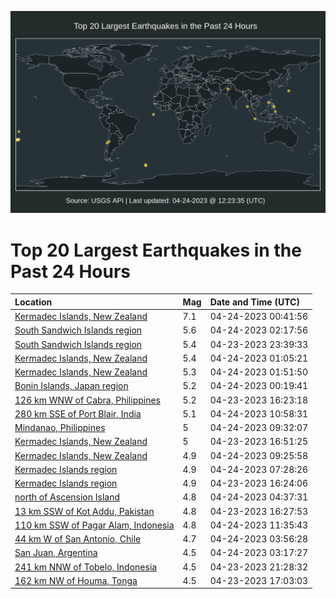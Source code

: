 ![Map](./map.png)

# Top 20 Largest Earthquakes in the Past 24 Hours

| Location | Mag | Date and Time (UTC) |
|:---|:---|:---|
| [Kermadec Islands, New Zealand](https://earthquake.usgs.gov/earthquakes/eventpage/us6000k6mg) | 7.1 | 04-24-2023 00:41:56 |
| [South Sandwich Islands region](https://earthquake.usgs.gov/earthquakes/eventpage/us6000k6ns) | 5.6 | 04-24-2023 02:17:56 |
| [South Sandwich Islands region](https://earthquake.usgs.gov/earthquakes/eventpage/us6000k6m6) | 5.4 | 04-23-2023 23:39:33 |
| [Kermadec Islands, New Zealand](https://earthquake.usgs.gov/earthquakes/eventpage/us6000k6mz) | 5.4 | 04-24-2023 01:05:21 |
| [Kermadec Islands, New Zealand](https://earthquake.usgs.gov/earthquakes/eventpage/us6000k6np) | 5.3 | 04-24-2023 01:51:50 |
| [Bonin Islands, Japan region](https://earthquake.usgs.gov/earthquakes/eventpage/us6000k6mc) | 5.2 | 04-24-2023 00:19:41 |
| [126 km WNW of Cabra, Philippines](https://earthquake.usgs.gov/earthquakes/eventpage/us6000k6kf) | 5.2 | 04-23-2023 16:23:18 |
| [280 km SSE of Port Blair, India](https://earthquake.usgs.gov/earthquakes/eventpage/us6000k6r8) | 5.1 | 04-24-2023 10:58:31 |
| [Mindanao, Philippines](https://earthquake.usgs.gov/earthquakes/eventpage/us6000k6qt) | 5 | 04-24-2023 09:32:07 |
| [Kermadec Islands, New Zealand](https://earthquake.usgs.gov/earthquakes/eventpage/us6000k6km) | 5 | 04-23-2023 16:51:25 |
| [Kermadec Islands, New Zealand](https://earthquake.usgs.gov/earthquakes/eventpage/us6000k6qr) | 4.9 | 04-24-2023 09:25:58 |
| [Kermadec Islands region](https://earthquake.usgs.gov/earthquakes/eventpage/us6000k6qe) | 4.9 | 04-24-2023 07:28:26 |
| [Kermadec Islands region](https://earthquake.usgs.gov/earthquakes/eventpage/us6000k6ki) | 4.9 | 04-23-2023 16:24:06 |
| [north of Ascension Island](https://earthquake.usgs.gov/earthquakes/eventpage/us6000k6pq) | 4.8 | 04-24-2023 04:37:31 |
| [13 km SSW of Kot Addu, Pakistan](https://earthquake.usgs.gov/earthquakes/eventpage/us6000k6kk) | 4.8 | 04-23-2023 16:27:53 |
| [110 km SSW of Pagar Alam, Indonesia](https://earthquake.usgs.gov/earthquakes/eventpage/us6000k6ra) | 4.8 | 04-24-2023 11:35:43 |
| [44 km W of San Antonio, Chile](https://earthquake.usgs.gov/earthquakes/eventpage/us6000k6pf) | 4.7 | 04-24-2023 03:56:28 |
| [San Juan, Argentina](https://earthquake.usgs.gov/earthquakes/eventpage/us6000k6pa) | 4.5 | 04-24-2023 03:17:27 |
| [241 km NNW of Tobelo, Indonesia](https://earthquake.usgs.gov/earthquakes/eventpage/us6000k6lr) | 4.5 | 04-23-2023 21:28:32 |
| [162 km NW of Houma, Tonga](https://earthquake.usgs.gov/earthquakes/eventpage/us6000k6ks) | 4.5 | 04-23-2023 17:03:03 |
